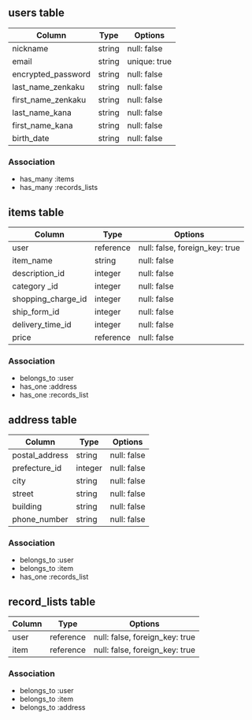 ## users table

|Column            |Type       |Options      |
|------------------|-----------|-------------|
|nickname          |string     |null: false  |
|email             |string     |unique: true |
|encrypted_password|string     |null: false  |
|last_name_zenkaku |string     |null: false  |
|first_name_zenkaku|string     |null: false  |
|last_name_kana    |string     |null: false  |
|first_name_kana   |string     |null: false  |
|birth_date        |string     |null: false  |


### Association
- has_many :items
- has_many :records_lists



## items table

|Column             |Type       |Options                        |
|-------------------|-----------|-------------------------------|
|user               |reference  |null: false, foreign_key: true |
|item_name          |string     |null: false                    |
|description_id     |integer    |null: false                    |
|category _id       |integer    |null: false                    |
|shopping_charge_id |integer    |null: false                    |
|ship_form_id       |integer    |null: false                    |
|delivery_time_id   |integer    |null: false                    |
|price              |reference  |null: false                    |


### Association
- belongs_to :user
- has_one :address
- has_one :records_list



## address table

|Column             |Type       |Options                        |
|-------------------|-----------|-------------------------------|
|postal_address     |string     |null: false                    |
|prefecture_id      |integer    |null: false                    |
|city               |string     |null: false                    |
|street             |string     |null: false                    |
|building           |string     |null: false                    |
|phone_number       |string     |null: false                    |

### Association
- belongs_to :user
- belongs_to :item
- has_one :records_list



## record_lists table

|Column            |Type       |Options                        |
|------------------|-----------|-------------------------------|
|user              |reference  |null: false, foreign_key: true |
|item              |reference  |null: false, foreign_key: true |


### Association
- belongs_to :user
- belongs_to :item
- belongs_to :address
